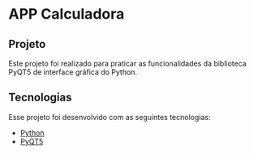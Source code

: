 # APP Calculadora
## Projeto

Este projeto foi realizado para praticar as funcionalidades da biblioteca PyQT5 de interface gráfica do Python.

## Tecnologias

Esse projeto foi desenvolvido com as seguintes tecnologias:

- [Python](https://www.python.org/)
- [PyQT5](https://pypi.org/project/PyQt5/)

